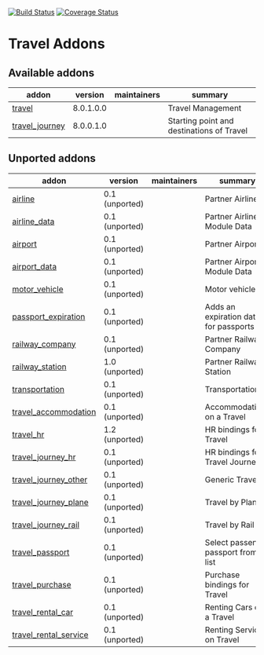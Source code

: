 [![Build Status](https://travis-ci.org/OCA/vertical-travel.svg?branch=8.0)](https://travis-ci.org/OCA/vertical-travel)
[![Coverage Status](https://coveralls.io/repos/OCA/vertical-travel/badge.png?branch=8.0)](https://coveralls.io/r/OCA/vertical-travel?branch=8.0)

# Travel Addons

[//]: # (addons)

Available addons
----------------
addon | version | maintainers | summary
--- | --- | --- | ---
[travel](travel/) | 8.0.1.0.0 |  | Travel Management
[travel_journey](travel_journey/) | 8.0.0.1.0 |  | Starting point and destinations of Travel


Unported addons
---------------
addon | version | maintainers | summary
--- | --- | --- | ---
[airline](airline/) | 0.1 (unported) |  | Partner Airline
[airline_data](airline_data/) | 0.1 (unported) |  | Partner Airline: Module Data
[airport](airport/) | 0.1 (unported) |  | Partner Airport
[airport_data](airport_data/) | 0.1 (unported) |  | Partner Airport: Module Data
[motor_vehicle](motor_vehicle/) | 0.1 (unported) |  | Motor vehicle
[passport_expiration](passport_expiration/) | 0.1 (unported) |  | Adds an expiration date for passports
[railway_company](railway_company/) | 0.1 (unported) |  | Partner Railway Company
[railway_station](railway_station/) | 1.0 (unported) |  | Partner Railway Station
[transportation](transportation/) | 0.1 (unported) |  | Transportation
[travel_accommodation](travel_accommodation/) | 0.1 (unported) |  | Accommodations on a Travel
[travel_hr](travel_hr/) | 1.2 (unported) |  | HR bindings for Travel
[travel_journey_hr](travel_journey_hr/) | 0.1 (unported) |  | HR bindings for Travel Journey
[travel_journey_other](travel_journey_other/) | 0.1 (unported) |  | Generic Travels
[travel_journey_plane](travel_journey_plane/) | 0.1 (unported) |  | Travel by Plane
[travel_journey_rail](travel_journey_rail/) | 0.1 (unported) |  | Travel by Rail
[travel_passport](travel_passport/) | 0.1 (unported) |  | Select passenger passport from list
[travel_purchase](travel_purchase/) | 0.1 (unported) |  | Purchase bindings for Travel
[travel_rental_car](travel_rental_car/) | 0.1 (unported) |  | Renting Cars on a Travel
[travel_rental_service](travel_rental_service/) | 0.1 (unported) |  | Renting Services on Travel

[//]: # (end addons)
